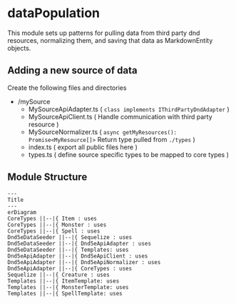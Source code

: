 # dataPopulation

This module sets up patterns for pulling data from third party dnd resources, normalizing them, and saving that data as MarkdownEntity objects.

## Adding a new source of data

Create the following files and directories

- /mySource
  - MySourceApiAdapter.ts ( `class implements IThirdPartyDndAdapter` )
  - MySourceApiClient.ts ( Handle communication with third party resource )
  - MySourceNormalizer.ts ( `async getMyResources(): Promise<MyResource[]>` Return type pulled from `./types` )
  - index.ts ( export all public files here )
  - types.ts ( define source specific types to be mapped to core types )

## Module Structure

```mermaid
---
Title
---
erDiagram
CoreTypes ||--|{ Item : uses
CoreTypes ||--|{ Monster : uses
CoreTypes ||--|{ Spell : uses
Dnd5eDataSeeder ||--|{ Sequelize : uses
Dnd5eDataSeeder ||--|{ Dnd5eApiAdapter : uses
Dnd5eDataSeeder ||--|{ Templates: uses
Dnd5eApiAdapter ||--|{ Dnd5eApiClient : uses
Dnd5eApiAdapter ||--|{ Dnd5eApiNormalizer : uses
Dnd5eApiAdapter ||--|{ CoreTypes : uses
Sequelize ||--|{ Creature : uses
Templates ||--|{ ItemTemplate: uses
Templates ||--|{ MonsterTemplate: uses
Templates ||--|{ SpellTemplate: uses
```
